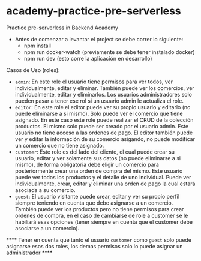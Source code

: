 # academy-practice-pre-serverless

Practice pre-serverless in Backend Academy

- Antes de comenzar a levantar el project se debe correr lo siguiente:
  - npm install
  - npm run docker-watch (previamente se debe tener instalado docker)
  - npm run dev (esto corre la aplicación en desarrollo)

Casos de Uso (roles):

- `admin`: En este role el usuario tiene permisos para ver todos, ver individualmente, editar y eliminar. También puede ver los comercios, ver individualmente, editar y eliminarlos. Los usuarios administradores solo pueden pasar a tener ese rol si un usuario admin le actualiza el role.
- `editor`: En este role el editor puede ver su propio usuario y editarlo (no puede eliminarse a si mismo). Solo puede ver el comercio que tiene asignado. En este caso este role puede realizar el CRUD de la colección productos. El mismo solo puede ser creado por el usuario admin. Este usuario no tiene acceso a las ordenes de pago. El editor también puede ver y editar la información de su comercio asigando, no puede modificar un comercio que no tiene asignado.
- `customer`: Este role es del lado del cliente, el cual puede crear su usuario, editar y ver solamente sus datos (no puede eliminarse a si mismo), de forma obligatoria debe eligir un comercio para posteriormente crear una orden de compra del mismo. Este usuario puede ver todos los productos y el detalle de uno individual. Puede ver individualmente, crear, editar y eliminar una orden de pago la cual estará asociada a su comercio.
- `guest`: El usuario visitante puede crear, editar y ver su propio perfil siempre teniendo en cuenta que debe asignarse a un comercio. También puede ver los productos pero no tiene permisos para crear ordenes de compra, en el caso de cambiarse de role a customer se le habiliará esas opciones (tener siempre en cuenta que el customer debe asociarse a un comercio).

**** Tener en cuenta que tanto el usuario `customer` como `guest` solo puede asignarse esos dos roles, los demas permisos solo lo puede asignar un administrador ****
